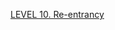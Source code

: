 [LEVEL 10. Re-entrancy](https://ethernaut.openzeppelin.com/level/0x2a24869323C0B13Dff24E196Ba072dC790D52479)
